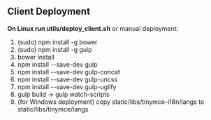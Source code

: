 ## Client Deployment
**On Linux run utils/deploy_client.sh** or manual deployment:

1. (sudo) npm install -g bower
2. (sudo) npm install -g gulp
3. bower install
4. npm install --save-dev gulp
5. npm install --save-dev gulp-concat
6. npm install --save-dev gulp-uncss
7. npm install --save-dev gulp-uglify
8. gulp build -> gulp watch-scripts
9. (for Windows deployment) copy static/libs/tinymce-i18n/langs to static/libs/tinymce/langs
